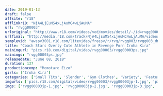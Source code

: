 ```yaml
---
date: 2019-01-13
draft: false
affsite: "r18"
afflinkr18: "NjA4LjEuMS4xLjAuMC4wLjAuMA"
url: "rvgg00003"
urloriginal: "http://www.r18.com/videos/vod/movies/detail/-/id=rvgg00003"
urlfinal: "http://media.r18.com/track/NjA4LjEuMS4xLjAuMC4wLjAuMA/videos/vod/movies/detail/-/id=rvgg00003"
samplevid: "awspv3001.r18.com/litevideo/freepv/r/rvg/rvgg003/rvgg003_dmb_w.mp4"
title: "Coach Stars Overly Cute Athlete in Revenge Porn Iroha Kira"
mainimgurl: "pics.r18.com/digital/video/rvgg00003/rvgg00003ps.jpg"
mainimgs: "rvgg00003ps.jpg"
releasedate: "June 08, 2018"
duration: 137
productioncomp: "Momotaro Eizo"
girls: ['Iroha Kira']
categories: ['Small Tits', 'Slender', 'Gym Clothes', 'Variety', 'Featured Actress', 'Creampie', 'Hi-Def']
imgurls: ['pics.r18.com/digital/video/rvgg00003/rvgg00003jp-1.jpg', 'pics.r18.com/digital/video/rvgg00003/rvgg00003jp-2.jpg', 'pics.r18.com/digital/video/rvgg00003/rvgg00003jp-3.jpg', 'pics.r18.com/digital/video/rvgg00003/rvgg00003jp-4.jpg', 'pics.r18.com/digital/video/rvgg00003/rvgg00003jp-5.jpg', 'pics.r18.com/digital/video/rvgg00003/rvgg00003jp-6.jpg', 'pics.r18.com/digital/video/rvgg00003/rvgg00003jp-7.jpg', 'pics.r18.com/digital/video/rvgg00003/rvgg00003jp-8.jpg', 'pics.r18.com/digital/video/rvgg00003/rvgg00003jp-9.jpg', 'pics.r18.com/digital/video/rvgg00003/rvgg00003jp-10.jpg', 'pics.r18.com/digital/video/rvgg00003/rvgg00003jp-11.jpg', 'pics.r18.com/digital/video/rvgg00003/rvgg00003jp-12.jpg', 'pics.r18.com/digital/video/rvgg00003/rvgg00003jp-13.jpg', 'pics.r18.com/digital/video/rvgg00003/rvgg00003jp-14.jpg', 'pics.r18.com/digital/video/rvgg00003/rvgg00003jp-15.jpg', 'pics.r18.com/digital/video/rvgg00003/rvgg00003jp-16.jpg', 'pics.r18.com/digital/video/rvgg00003/rvgg00003jp-17.jpg', 'pics.r18.com/digital/video/rvgg00003/rvgg00003jp-18.jpg', 'pics.r18.com/digital/video/rvgg00003/rvgg00003jp-19.jpg', 'pics.r18.com/digital/video/rvgg00003/rvgg00003jp-20.jpg']
imgs: ['rvgg00003jp-1.jpg', 'rvgg00003jp-2.jpg', 'rvgg00003jp-3.jpg', 'rvgg00003jp-4.jpg', 'rvgg00003jp-5.jpg', 'rvgg00003jp-6.jpg', 'rvgg00003jp-7.jpg', 'rvgg00003jp-8.jpg', 'rvgg00003jp-9.jpg', 'rvgg00003jp-10.jpg', 'rvgg00003jp-11.jpg', 'rvgg00003jp-12.jpg', 'rvgg00003jp-13.jpg', 'rvgg00003jp-14.jpg', 'rvgg00003jp-15.jpg', 'rvgg00003jp-16.jpg', 'rvgg00003jp-17.jpg', 'rvgg00003jp-18.jpg', 'rvgg00003jp-19.jpg', 'rvgg00003jp-20.jpg']
---
```


